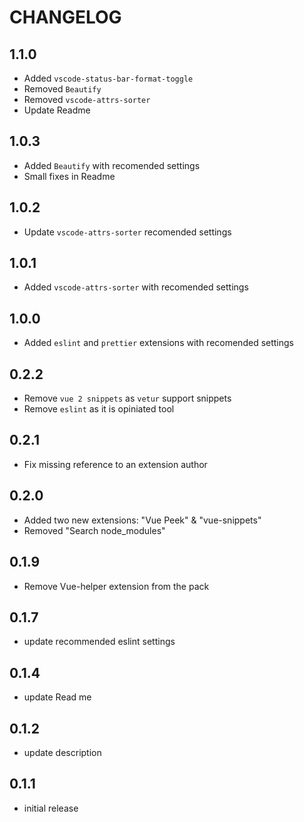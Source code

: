 # CHANGELOG

## 1.1.0

* Added `vscode-status-bar-format-toggle`
* Removed `Beautify`
* Removed `vscode-attrs-sorter`
* Update Readme

## 1.0.3

* Added `Beautify` with recomended settings
* Small fixes in Readme

## 1.0.2

* Update `vscode-attrs-sorter` recomended settings

## 1.0.1

* Added `vscode-attrs-sorter` with recomended settings

## 1.0.0

* Added `eslint` and `prettier` extensions with recomended settings

## 0.2.2

* Remove `vue 2 snippets` as `vetur` support snippets
* Remove `eslint` as it is opiniated tool

## 0.2.1

* Fix missing reference to an extension author

## 0.2.0

* Added two new extensions: "Vue Peek" & "vue-snippets"
* Removed "Search node_modules"

## 0.1.9

* Remove Vue-helper extension from the pack

## 0.1.7

* update recommended eslint settings

## 0.1.4

* update Read me

## 0.1.2

* update description

## 0.1.1

* initial release
